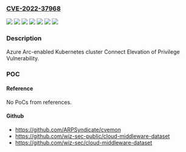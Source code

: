 ### [CVE-2022-37968](https://cve.mitre.org/cgi-bin/cvename.cgi?name=CVE-2022-37968)
![](https://img.shields.io/static/v1?label=Product&message=Azure%20Arc-enabled%20Kubernetes%20cluster%201.5.8&color=blue)
![](https://img.shields.io/static/v1?label=Product&message=Azure%20Arc-enabled%20Kubernetes%20cluster%201.6.19&color=blue)
![](https://img.shields.io/static/v1?label=Product&message=Azure%20Arc-enabled%20Kubernetes%20cluster%201.7.18&color=blue)
![](https://img.shields.io/static/v1?label=Product&message=Azure%20Arc-enabled%20Kubernetes%20cluster%201.8.11&color=blue)
![](https://img.shields.io/static/v1?label=Product&message=Azure%20Stack%20Edge&color=blue)
![](https://img.shields.io/static/v1?label=Version&message=n%2Fa&color=blue)
![](https://img.shields.io/static/v1?label=Vulnerability&message=Elevation%20of%20Privilege&color=brighgreen)

### Description

Azure Arc-enabled Kubernetes cluster Connect Elevation of Privilege Vulnerability.

### POC

#### Reference
No PoCs from references.

#### Github
- https://github.com/ARPSyndicate/cvemon
- https://github.com/wiz-sec-public/cloud-middleware-dataset
- https://github.com/wiz-sec/cloud-middleware-dataset

